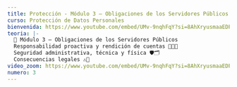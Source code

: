 ```yaml
---
title: Protección - Módulo 3 – Obligaciones de los Servidores Públicos
curso: Protección de Datos Personales
bienvenida: https://www.youtube.com/embed/UMv-9nqhFqY?si=8AhXryusmaaEDPd-
teoria: |-
  📌 Módulo 3 – Obligaciones de los Servidores Públicos
  Responsabilidad proactiva y rendición de cuentas 🧑‍💼💼
  Seguridad administrativa, técnica y física 🛡️🗂️
  Consecuencias legales ⚠️🔎
video_zoom: https://www.youtube.com/embed/UMv-9nqhFqY?si=8AhXryusmaaEDPd-
numero: 3
---
```

